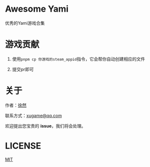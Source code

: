 # Awesome Yami

优秀的Yami游戏合集

# 游戏贡献

1. 使用`pnpm cp 你游戏的steam_appid`指令，它会帮你自动创建相应的文件

2. 提交pr即可

# 关于

作者：[徐然](https://github.com/xiaoxustudio)  

联系方式：[xugame@qq.com](emailto://xugame@qq.com)

欢迎提出您宝贵的 **issue**，我们将会处理。

# LICENSE

[MIT](./LICENSE-MIT)